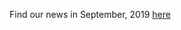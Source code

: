 Find our news in September, 2019 [here](https://drive.google.com/open?id=1FG9Mswl7ARyIfRb8FwwWaHReaOgsO1Qw)
